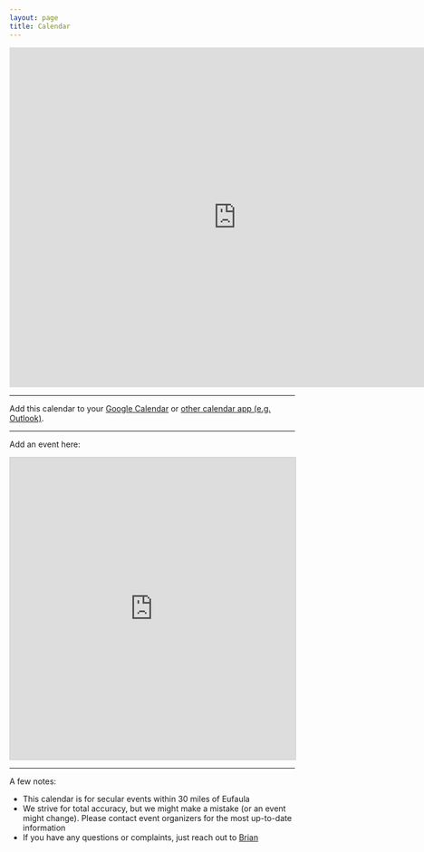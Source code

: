 ```yaml
---
layout: page
title: Calendar
---
```


<iframe src="https://calendar.google.com/calendar/embed?src=c_e8e2ea2e884a488878691d975cd0fc24c1c75f062084d83fa848cb3927c915b3%40group.calendar.google.com&ctz=America%2FChicago" style="border: 0" width="800" height="600" frameborder="0" scrolling="no"></iframe>

---

Add this calendar to your [Google Calendar](https://calendar.google.com/calendar/u/0?cid=Y19lOGUyZWEyZTg4NGE0ODg4Nzg2OTFkOTc1Y2QwZmMyNGMxYzc1ZjA2MjA4NGQ4M2ZhODQ4Y2IzOTI3YzkxNWIzQGdyb3VwLmNhbGVuZGFyLmdvb2dsZS5jb20) or [other calendar app (e.g. Outlook)](https://calendar.google.com/calendar/ical/c_e8e2ea2e884a488878691d975cd0fc24c1c75f062084d83fa848cb3927c915b3%40group.calendar.google.com/public/basic.ics).

---

Add an event here:

<iframe class="airtable-embed" src="https://airtable.com/embed/shroKftCLGTJHDsa5?backgroundColor=purple" frameborder="0" onmousewheel="" width="100%" height="533" style="background: transparent; border: 1px solid #ccc;"></iframe>

---

A few notes:

- This calendar is for secular events within 30 miles of Eufaula
- We strive for total accuracy, but we might make a mistake (or an event might change). Please contact event organizers for the most up-to-date information
- If you have any questions or complaints, just reach out to [Brian](https://briandavidhall.com/contact/)
